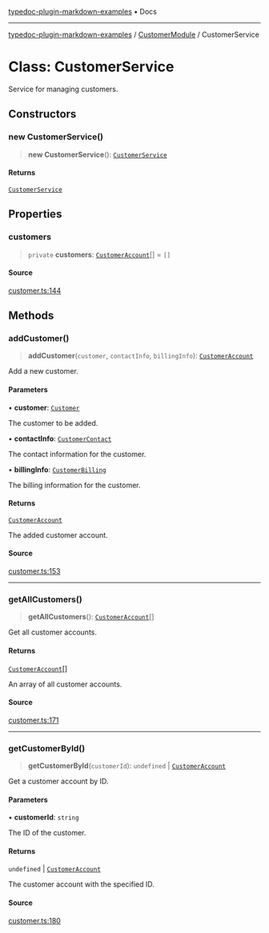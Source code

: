[typedoc-plugin-markdown-examples](../../README.md) • Docs

***

[typedoc-plugin-markdown-examples](../../modules.md) / [CustomerModule](../README.md) / CustomerService

# Class: CustomerService

Service for managing customers.

## Constructors

### new CustomerService()

> **new CustomerService**(): [`CustomerService`](CustomerService.md)

#### Returns

[`CustomerService`](CustomerService.md)

## Properties

### customers

> `private` **customers**: [`CustomerAccount`](CustomerAccount.md)[] = `[]`

#### Source

[customer.ts:144](https://github.com/typedoc2md/typedoc-plugin-markdown-examples/blob/bacb1c2264a9626cba5f9e7959f4fc899171a745/examples/src/customer.ts#L144)

## Methods

### addCustomer()

> **addCustomer**(`customer`, `contactInfo`, `billingInfo`): [`CustomerAccount`](CustomerAccount.md)

Add a new customer.

#### Parameters

• **customer**: [`Customer`](../interfaces/Customer.md)

The customer to be added.

• **contactInfo**: [`CustomerContact`](../interfaces/CustomerContact.md)

The contact information for the customer.

• **billingInfo**: [`CustomerBilling`](../interfaces/CustomerBilling.md)

The billing information for the customer.

#### Returns

[`CustomerAccount`](CustomerAccount.md)

The added customer account.

#### Source

[customer.ts:153](https://github.com/typedoc2md/typedoc-plugin-markdown-examples/blob/bacb1c2264a9626cba5f9e7959f4fc899171a745/examples/src/customer.ts#L153)

***

### getAllCustomers()

> **getAllCustomers**(): [`CustomerAccount`](CustomerAccount.md)[]

Get all customer accounts.

#### Returns

[`CustomerAccount`](CustomerAccount.md)[]

An array of all customer accounts.

#### Source

[customer.ts:171](https://github.com/typedoc2md/typedoc-plugin-markdown-examples/blob/bacb1c2264a9626cba5f9e7959f4fc899171a745/examples/src/customer.ts#L171)

***

### getCustomerById()

> **getCustomerById**(`customerId`): `undefined` \| [`CustomerAccount`](CustomerAccount.md)

Get a customer account by ID.

#### Parameters

• **customerId**: `string`

The ID of the customer.

#### Returns

`undefined` \| [`CustomerAccount`](CustomerAccount.md)

The customer account with the specified ID.

#### Source

[customer.ts:180](https://github.com/typedoc2md/typedoc-plugin-markdown-examples/blob/bacb1c2264a9626cba5f9e7959f4fc899171a745/examples/src/customer.ts#L180)
